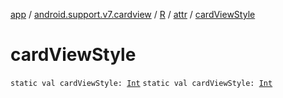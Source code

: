 [app](../../../index.md) / [android.support.v7.cardview](../../index.md) / [R](../index.md) / [attr](index.md) / [cardViewStyle](./card-view-style.md)

# cardViewStyle

`static val cardViewStyle: `[`Int`](https://kotlinlang.org/api/latest/jvm/stdlib/kotlin/-int/index.html)
`static val cardViewStyle: `[`Int`](https://kotlinlang.org/api/latest/jvm/stdlib/kotlin/-int/index.html)